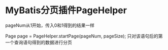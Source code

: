 # MyBatis分页插件PageHelper




pageNum从1开始，传入0和1得到的结果一样

Page page = PageHelper.startPage(pageNum, pageSize);
只对该语句后的第一个查询语句得到的数据进行分页